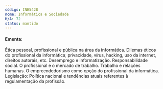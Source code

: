 ```yaml
---
código: INE5428
nome: Informática e Sociedade
H/A: 72
status: mantido
---
```


#### Ementa:
Ética pessoal, profissional e pública na área da informática. Dilemas éticos do profissional da informática; privacidade, vírus, hacking, uso da internet, direitos autorais, etc. Desemprego e informatização. Responsabilidade social. O profissional e o mercado de trabalho. Trabalho e relações humanas. O empreendedorismo como opção do profissional da informática. Legislação: Política nacional e tendências atuais referentes à regulamentação da profissão.

